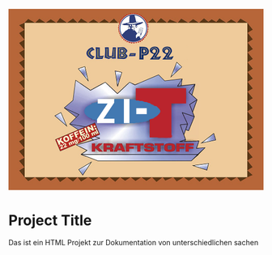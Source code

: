 
![Logo](https://raw.githubusercontent.com/LeonKohli/Dokumentation/main/source/img/p22matelogo.jpg?token=GHSAT0AAAAAABZDXG3NJZJ5IKUNXUES6SYGYZNU3FQ)


# Project Title

Das ist ein HTML Projekt zur Dokumentation von unterschiedlichen sachen


